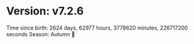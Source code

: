 # Version: v7.2.6
Time since birth: 2624 days, 62977 hours, 3778620 minutes, 226717200 seconds
Season: Autumn 🍁
